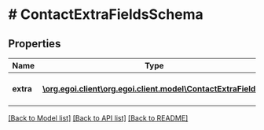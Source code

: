 # # ContactExtraFieldsSchema

## Properties

Name | Type | Description | Notes
------------ | ------------- | ------------- | -------------
**extra** | [**\org.egoi.client\org.egoi.client.model\ContactExtraFields[]**](ContactExtraFields.md) | Array of the contact&#39;s extra fields | [optional] 

[[Back to Model list]](../../README.md#documentation-for-models) [[Back to API list]](../../README.md#documentation-for-api-endpoints) [[Back to README]](../../README.md)


